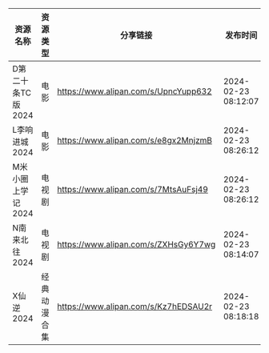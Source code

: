 | 资源名称         | 资源类型   | 分享链接                                 | 发布时间                |
| ------------ | ------ | ------------------------------------ | ------------------- |
| D第二十条TC版2024 | 电影     | https://www.alipan.com/s/UpncYupp632 | 2024-02-23 08:12:07 |
| L李响进城2024    | 电影     | https://www.alipan.com/s/e8gx2MnjzmB | 2024-02-23 08:26:12 |
| M米小圈上学记2024  | 电视剧    | https://www.alipan.com/s/7MtsAuFsj49 | 2024-02-23 08:26:12 |
| N南来北往2024    | 电视剧    | https://www.alipan.com/s/ZXHsGy6Y7wg | 2024-02-23 08:14:07 |
| X仙逆2024      | 经典动漫合集 | https://www.alipan.com/s/Kz7hEDSAU2r | 2024-02-23 08:18:18 |

